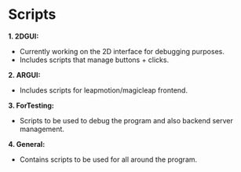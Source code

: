 # Scripts

**1. 2DGUI:**
  - Currently working on the 2D interface for debugging purposes.
  - Includes scripts that manage buttons + clicks.

**2. ARGUI:**
  - Includes scripts for leapmotion/magicleap frontend.

**3. ForTesting:**
  - Scripts to be used to debug the program and also backend server management.

**4. General:**
  - Contains scripts to be used for all around the program.
